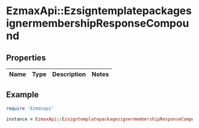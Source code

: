 # EzmaxApi::EzsigntemplatepackagesignermembershipResponseCompound

## Properties

| Name | Type | Description | Notes |
| ---- | ---- | ----------- | ----- |

## Example

```ruby
require 'Ezmaxapi'

instance = EzmaxApi::EzsigntemplatepackagesignermembershipResponseCompound.new()
```

